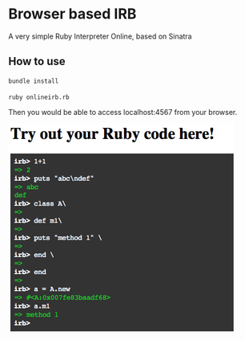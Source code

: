 Browser based IRB
=================

A very simple Ruby Interpreter Online, based on Sinatra

How to use
----------
	bundle install
	
	ruby onlineirb.rb
	
Then you would be able to access localhost:4567 from your browser.

![screen shot](screenshot.png "Screen Shot")